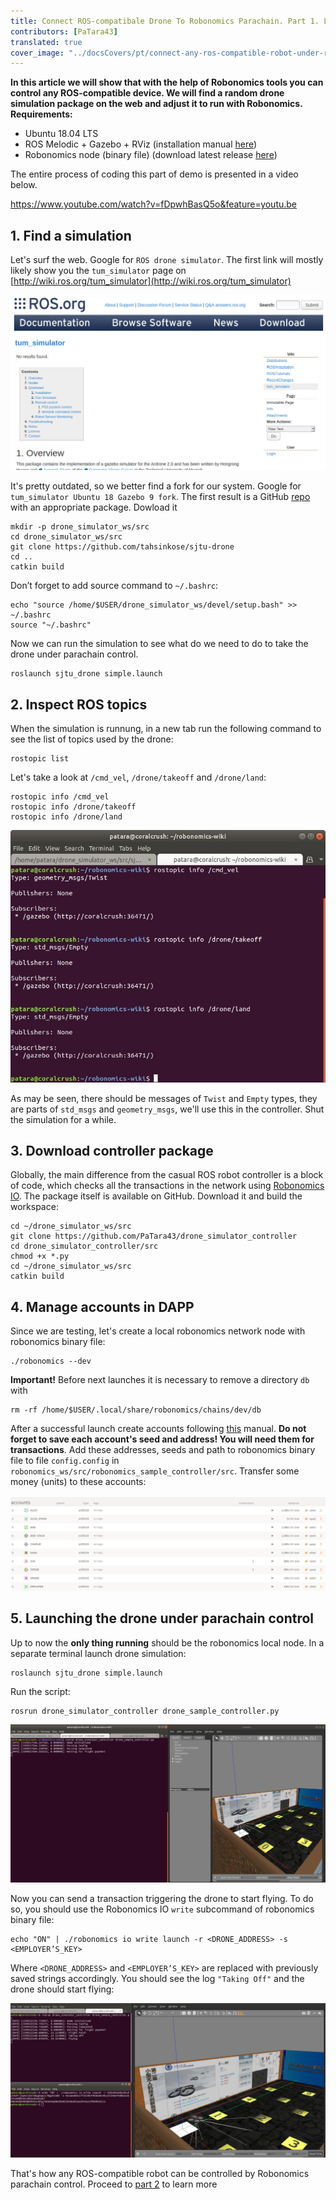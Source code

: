 ```yaml
---
title: Connect ROS-compatibale Drone To Robonomics Parachain. Part 1. Launch by Transaction
contributors: [PaTara43]
translated: true
cover_image: "../docsCovers/pt/connect-any-ros-compatible-robot-under-robonomics-parachain-control-1.png"
---
```


**In this article we will show that with the help of Robonomics tools you can control any ROS-compatible device. We will find a random drone simulation package on the web and adjust it to run with Robonomics.**
**Requirements:**
- Ubuntu 18.04 LTS
- ROS Melodic + Gazebo + RViz (installation manual [here](http://wiki.ros.org/melodic/Installation))
- Robonomics node (binary file) (download latest release [here](https://github.com/airalab/robonomics/releases))

The entire process of coding this part of demo is presented in a video below.

https://www.youtube.com/watch?v=fDpwhBasQ5o&feature=youtu.be

## 1. Find a simulation
Let's surf the web. Google for `ROS drone simulator`. The first link will mostly likely show you the `tum_simulator` page on [http://wiki.ros.org/tum_simulator](http://wiki.ros.org/tum_simulator)

![tum_simulator](../images/drone-demo/tum_simulator.jpg "tum_simulator")

It's pretty outdated, so we better find a fork for our system. Google for `tum_simulator Ubuntu 18 Gazebo 9 fork`. The first result is a GitHub [repo](https://github.com/tahsinkose/sjtu-drone) with an appropriate package. Dowload it
```
mkdir -p drone_simulator_ws/src
cd drone_simulator_ws/src
git clone https://github.com/tahsinkose/sjtu-drone
cd ..
catkin build
```
Don’t forget to add source command to `~/.bashrc`:
```
echo "source /home/$USER/drone_simulator_ws/devel/setup.bash" >> ~/.bashrc
source "~/.bashrc"
```
Now we can run the simulation to see what do we need to do to take the drone under parachain control.
```
roslaunch sjtu_drone simple.launch
```

## 2. Inspect ROS topics
When the simulation is runnung, in a new tab run the following command to see the list of topics used by the drone:
```
rostopic list
```
Let's take a look at `/cmd_vel`, `/drone/takeoff` and `/drone/land`:
```
rostopic info /cmd_vel
rostopic info /drone/takeoff
rostopic info /drone/land
```

![topics_info](../images/drone-demo/topics_info.jpg "topics_info")

As may be seen, there should be messages of `Twist` and `Empty` types, they are parts of `std_msgs` and `geometry_msgs`, we'll use this in the controller. Shut the simulation for a while.
## 3. Download controller package
Globally, the main difference from the casual ROS robot controller is a block of code, which checks all the transactions in the network using [Robonomics IO](https://wiki.robonomics.network/docs/rio-overview/). The package itself is available on GitHub. Download it and build the workspace:
```
cd ~/drone_simulator_ws/src
git clone https://github.com/PaTara43/drone_simulator_controller
cd drone_simulator_controller/src
chmod +x *.py
cd ~/drone_simulator_ws/src
catkin build
```
## 4. Manage accounts in DAPP
Since we are testing, let's create a local robonomics network node with robonomics binary file:
```
./robonomics --dev
```
**Important!** Before next launches it is necessary to remove a directory `db` with

```
rm -rf /home/$USER/.local/share/robonomics/chains/dev/db
```
After a successful launch create accounts following [this](/docs/create-account-in-dapp) manual. **Do not forget to save each account's seed and address! You will need them for transactions**. Add these addresses, seeds and path to robonomics binary file to file `config.config` in `robonomics_ws/src/robonomics_sample_controller/src`. Transfer some money (units) to these accounts:

![balances](../images/drone-demo/balances.jpg "balances")
## 5. Launching the drone under parachain control
Up to now the **only thing running** should be the robonomics local node. In a separate terminal launch drone simulation:
```
roslaunch sjtu_drone simple.launch
```
Run the script:
```
rosrun drone_simulator_controller drone_sample_controller.py
```

![launched_drone](../images/drone-demo/launched_drone.jpg "launched_drone")

Now you can send a transaction triggering the drone to start flying. To do so, you should use the Robonomics IO `write` subcommand of robonomics binary file:
```
echo "ON" | ./robonomics io write launch -r <DRONE_ADDRESS> -s <EMPLOYER’S_KEY>
```
Where `<DRONE_ADDRESS>`  and `<EMPLOYER’S_KEY>` are replaced with  previously saved strings accordingly.
You should see the log `"Taking Off"` and the drone should start flying:

![flying](../images/drone-demo/flying.jpg "flying")

That's how any ROS-compatible robot can be controlled by Robonomics parachain control. Proceed to [part 2](/docs/connect-any-ros-compatible-robot-under-robonomics-parachain-control-2) to learn more

